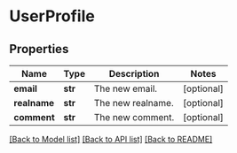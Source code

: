 # UserProfile

## Properties
Name | Type | Description | Notes
------------ | ------------- | ------------- | -------------
**email** | **str** | The new email. | [optional] 
**realname** | **str** | The new realname. | [optional] 
**comment** | **str** | The new comment. | [optional] 

[[Back to Model list]](../README.md#documentation-for-models) [[Back to API list]](../README.md#documentation-for-api-endpoints) [[Back to README]](../README.md)

